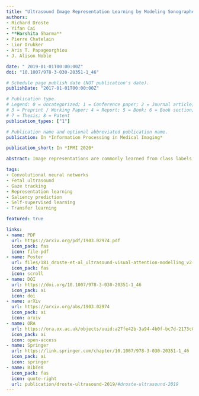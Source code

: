 ```yaml
---
title: "Ultrasound Image Representation Learning by Modeling Sonographer Visual Attention"
authors:
- Richard Droste
- Yifan Cai
- **Harshita Sharma**
- Pierre Chatelain
- Lior Drukker
- Aris T. Papageorghiou
- J. Alison Noble

date: " 2019-01-01T00:00:00Z"
doi: "10.1007/978-3-030-20351-1_46"

# Schedule page publish date (NOT publication's date).
publishDate: "2017-01-01T00:00:00Z"

# Publication type.
# Legend: 0 = Uncategorized; 1 = Conference paper; 2 = Journal article;
# 3 = Preprint / Working Paper; 4 = Report; 5 = Book; 6 = Book section;
# 7 = Thesis; 8 = Patent
publication_types: ["1"]

# Publication name and optional abbreviated publication name.
publication: In *Information Processing in Medical Imaging*

publication_short: In *IPMI 2020*

abstract: Image representations are commonly learned from class labels, which are a simplistic approximation of human image understanding. In this paper we demonstrate that transferable representations of images can be learned without manual annotations by modeling human visual attention. The basis of our analyses is a unique gaze tracking dataset of sonographers performing routine clinical fetal anomaly screenings. Models of sonographer visual attention are learned by training a convolutional neural network (CNN) to predict gaze on ultrasound video frames through visual saliency prediction or gaze-point regression. We evaluate the transferability of the learned representations to the task of ultrasound standard plane detection in two contexts. Firstly, we perform transfer learning by fine-tuning the CNN with a limited number of labeled standard plane images. We find that fine-tuning the saliency predictor is superior to training from random initialization, with an average F1-score improvement of 9.6% overall and 15.3% for the cardiac planes. Secondly, we train a simple softmax regression on the feature activations of each CNN layer in order to evaluate the representations independently of transfer learning hyper-parameters. We find that the attention models derive strong representations, approaching the precision of a fully-supervised baseline model for all but the last layer.

tags:
- Convolutional neural networks
- Fetal ultrasound
- Gaze tracking
- Representation learning
- Saliency prediction
- Self-supervised learning
- Transfer learning

featured: true

links:
- name: PDF
  url: https://arxiv.org/pdf/1903.02974.pdf
  icon_pack: fas
  icon: file-pdf
- name: Poster
  url: files/181_droste-et-al_ultrasound-visual-attention-modelling_v2-7.pdf
  icon_pack: fas
  icon: scroll
- name: DOI
  url: https://doi.org/10.1007/978-3-030-20351-1_46
  icon_pack: ai
  icon: doi
- name: arXiv
  url: https://arxiv.org/abs/1903.02974
  icon_pack: ai
  icon: arxiv
- name: ORA
  url: https://ora.ox.ac.uk/objects/uuid:a27fe42b-3a94-4b0f-bc7d-2173c0348b6f
  icon_pack: ai
  icon: open-access
- name: Springer
  url: https://link.springer.com/chapter/10.1007/978-3-030-20351-1_46
  icon_pack: ai
  icon: springer
- name: BibTeX
  icon_pack: fas
  icon: quote-right
  url: publication/droste-ultrasound-2019/#droste-ultrasound-2019
---
```


